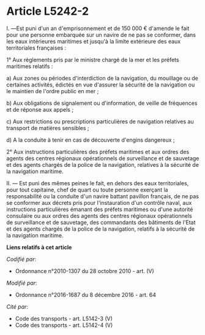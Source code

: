 # Article L5242-2

I. ―Est puni d'un an d'emprisonnement et de 150 000 € d'amende le fait pour une personne embarquée sur un navire de ne pas se
conformer, dans les eaux intérieures maritimes et jusqu'à la limite extérieure des eaux territoriales françaises : 

1° Aux règlements pris par le ministre chargé de la mer et les préfets maritimes relatifs : 

a) Aux zones ou périodes d'interdiction de la navigation, du mouillage ou de certaines activités, édictés en vue d'assurer la
sécurité de la navigation ou le maintien de l'ordre public en mer ; 

b) Aux obligations de signalement ou d'information, de veille de fréquences et de réponse aux appels ; 

c) Aux restrictions ou prescriptions particulières de navigation relatives au transport de matières sensibles ; 

d) A la conduite à tenir en cas de découverte d'engins dangereux ; 

2° Aux instructions particulières des préfets maritimes et aux ordres des agents des centres régionaux opérationnels de
surveillance et de sauvetage et des agents chargés de la police de la navigation, relatives à la sécurité de la navigation
maritime. 

II. ― Est puni des mêmes peines le fait, en dehors des eaux territoriales, pour tout capitaine, chef de quart ou toute
personne exerçant la responsabilité ou la conduite d'un navire battant pavillon français, de ne pas se conformer aux décrets
pris pour l'instauration d'un contrôle naval, aux instructions particulières émanant des préfets maritimes ou d'une autorité
consulaire ou aux ordres des agents des centres régionaux opérationnels de surveillance et de sauvetage, des commandants des
bâtiments de l'Etat et des agents chargés de la police de la navigation, relatifs à la sécurité de la navigation maritime.

**Liens relatifs à cet article**

_Codifié par_:

  - Ordonnance n°2010-1307 du 28 octobre 2010 - art. (V)

_Modifié par_:

  - Ordonnance n°2016-1687 du 8 décembre 2016 - art. 64

_Cité par_:

  - Code des transports - art. L5142-3 (V)
  - Code des transports - art. L5142-4 (V)

